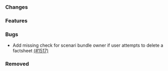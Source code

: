 <!--
SPDX-FileCopyrightText: 2025 Jonas Huber <https://github.com/jh-RLI>

SPDX-License-Identifier: CC0-1.0
-->

### Changes

### Features

### Bugs

- Add missing check for scenari bundle owner if user attempts to delete a factsheet [(#1517)](https://github.com/OpenEnergyPlatform/oeplatform/pull/1517)

### Removed
